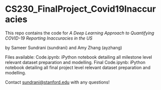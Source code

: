 # CS230_FinalProject_Covid19Inaccuracies


This repo contains the code for _A Deep Learning Approach to Quantifying COVID-19 Reporting Inaccuracies in the US_

by Sameer Sundrani (sundrani) and Amy Zhang (ayzhang)

Files available:
Code.ipynb: iPython notebook detailing all milestone level relevant dataset preparation and modelling. 
Final Code.ipynb: iPython notebook detailing all final project level relevant dataset preparation and modelling. 

Contact sundrani@stanford.edu with any questions!
